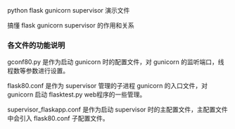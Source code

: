 
python flask gunicorn supervisor 演示文件

搞懂 flask gunicorn supervisor 的作用和关系

### 各文件的功能说明

gconf80.py 是作为启动 gunicorn 时的配置文件，对 gunicorn 的监听端口，线程数等参数进行设置。

flask80.conf 是作为 supervisor 管理的子进程 gunicorn 的入口文件，对 gunicorn 启动 flasktest.py web程序的一些管理。

supervisor_flaskapp.conf 是作为启动 supervisor 时的主配置文件，主配置文件中会引入 flask80.conf 子配置文件。
